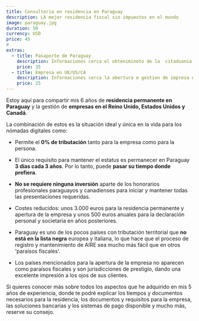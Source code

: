 ```yaml
---
title: Consultoria en residencia en Paraguay
description: LA mejor residencia fiscal sin impuestos en el mundo
image: paraguay.jpg
duration: 50
currency: USD
price: 45
# 
extras:
  - title: Pasaporte de Paraguay
    description: Informaciones cerca el obtenimineto de la  citaduania paraguaya
    price: 35
  - title: Empresa en UK/US/CA
    description: Informaciones cerca la abertura e gestion de impresa en Reino Unido, Estados Unidos y Canada for facturar a nivel mundial con residencia en Paraguay
    price: 25
---
```

Estoy aquí para compartir mis 6 años de **residencia permanente en Paraguay** y la gestión de **empresas en el Reino Unido, Estados Unidos y Canadá**.

La combinación de estos es la situación ideal y única en la vida para los nómadas digitales como:

- Permite el **0% de tributación** tanto para la empresa como para la persona.

- El único requisito para mantener el estatus es permanecer en Paraguay **3 días cada 3 años**. Por lo tanto, puede **pasar su tiempo donde prefiera**.

- **No se requiere ninguna inversión** aparte de los honorarios profesionales paraguayos y canadienses para iniciar y mantener todas las presentaciones requeridas.

- Costes reducidos: unos 3.000 euros para la residencia permanente y apertura de la empresa y unos 500 euros anuales para la declaración personal y societaria en años posteriores.

- Paraguay es uno de los pocos países con tributación territorial que **no está en la lista negra** europea y italiana, lo que hace que el proceso de registro y mantenimiento de AIRE sea mucho más fácil que en otros 'paraísos fiscales'.

- Los países mencionados para la apertura de la empresa no aparecen como paraísos fiscales y son jurisdicciones de prestigio, dando una excelente impresión a los ojos de sus clientes.

Si quieres conocer más sobre todos los aspectos que he adquirido en mis 5 años de experiencia, donde te podré explicar los tiempos y documentos necesarios para la residencia, los documentos y requisitos para la empresa, las soluciones bancarias y los sistemas de pago disponible y mucho más, reserve su consejo.